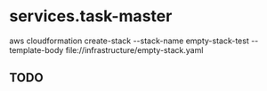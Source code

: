# services.task-master

aws cloudformation create-stack --stack-name empty-stack-test --template-body file://infrastructure/empty-stack.yaml

## TODO
